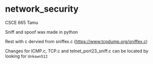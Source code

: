 # network_security
CSCE 665 Tamu

Sniff and spoof was made in python

Rest with c dervied from sniffex.c (https://www.tcpdump.org/sniffex.c)

Changes for ICMP.c, TCP.c and telnet_port23_sniff.c can be located by looking for `Unkown512`
